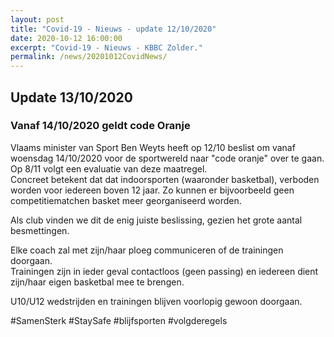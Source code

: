 ```yaml
---
layout: post
title: "Covid-19 - Nieuws - update 12/10/2020"
date: 2020-10-12 16:00:00
excerpt: "Covid-19 - Nieuws - KBBC Zolder."
permalink: /news/20201012CovidNews/
---
```


## Update 13/10/2020

### Vanaf 14/10/2020 geldt code **Oranje** 

Vlaams minister van Sport Ben Weyts heeft op 12/10 beslist om vanaf woensdag 14/10/2020 voor de sportwereld naar "code oranje" over te gaan. Op 8/11 volgt een evaluatie van deze maatregel.  
Concreet betekent dat dat indoorsporten (waaronder basketbal), verboden worden voor iedereen boven 12 jaar. Zo kunnen er bijvoorbeeld geen competitiematchen basket meer georganiseerd worden.  

Als club vinden we dit de enig juiste beslissing, gezien het grote aantal besmettingen.  

Elke coach zal met zijn/haar ploeg communiceren of de trainingen doorgaan.  
Trainingen zijn in ieder geval contactloos (geen passing) en iedereen dient zijn/haar eigen basketbal mee te brengen.  

U10/U12 wedstrijden en trainingen blijven voorlopig gewoon doorgaan.  

#SamenSterk #StaySafe #blijfsporten #volgderegels

